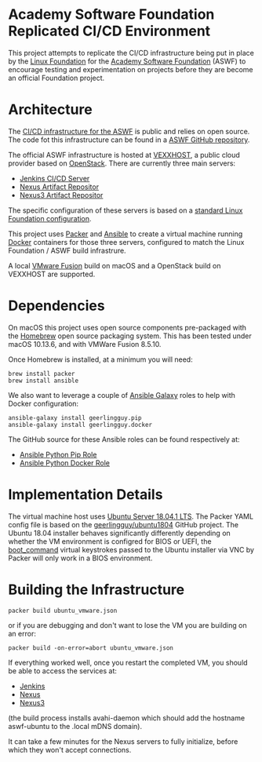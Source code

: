 # Academy Software Foundation Replicated CI/CD Environment

This project attempts to replicate the CI/CD infrastructure being put in place by the [Linux Foundation](https://www.linuxfoundation.org/)
for the [Academy Software Foundation](http://aswf.io) (ASWF) to encourage testing and experimentation on projects before they are become an
official Foundation project.

# Architecture

The [CI/CD infrastructure for the ASWF](https://www.aswf.io/community/) is public and relies on open source. The code fot this infrastructure
can be found in a [ASWF GitHub repository](https://github.com/AcademySoftwareFoundation/ci-management).

The official ASWF infrastructure is hosted at [VEXXHOST](http://vexxhost.com), a public cloud provider based on
[OpenStack](https://www.openstack.org/). There are currently three main servers:

* [Jenkins CI/CD Server](https://jenkins.aswf.io)
* [Nexus Artifact Repositor](https://nexus.aswf.io)
* [Nexus3 Artifact Repositor](https://nexus3.aswf.io)

The specific configuration of these servers is based on a
[standard Linux Foundation configuration](https://docs.releng.linuxfoundation.org/en/latest/infra/bootstrap.html).

This project uses [Packer](https://www.packer.io/) and [Ansible](https://www.ansible.com/) to create a virtual machine
running [Docker](https://www.docker.com/) containers for those three servers, configured to match the Linux Foundation / ASWF
build infrastrure.

A local [VMware Fusion](https://www.vmware.com/products/fusion.html) build on macOS and a OpenStack build on VEXXHOST are supported.

# Dependencies

On macOS this project uses open source components pre-packaged with the [Homebrew](https://brew.sh/) open source packaging system. This has been
tested under macOS 10.13.6, and with VMWare Fusion 8.5.10.

Once Homebrew is installed, at a minimum you will need:

```
brew install packer
brew install ansible
```

We also want to leverage a couple of [Ansible Galaxy](https://galaxy.ansible.com/) roles to help with Docker configuration:

```
ansible-galaxy install geerlingguy.pip
ansible-galaxy install geerlingguy.docker
```

The GitHub source for these Ansible roles can be found respectively at:

* [Ansible Python Pip Role](https://github.com/geerlingguy/ansible-role-pip)
* [Ansible Python Docker Role](https://github.com/geerlingguy/ansible-role-docker)

# Implementation Details

The virtual machine host uses [Ubuntu Server 18.04.1 LTS](http://releases.ubuntu.com/18.04/). The Packer YAML config file is based on
the [geerlingguy/ubuntu1804](https://github.com/geerlingguy/packer-ubuntu-1804) GitHub project. The Ubuntu 18.04 installer behaves
significantly differently depending on whether the VM environment is configred for BIOS or UEFI, the
[boot_command](https://www.packer.io/docs/builders/vmware-iso.html#boot_command) virtual keystrokes passed to the Ubuntu installer via VNC by
Packer will only work in a BIOS environment.

# Building the Infrastructure

```
packer build ubuntu_vmware.json
```

or if you are debugging and don't want to lose the VM you are building on an error:

```
packer build -on-error=abort ubuntu_vmware.json
```

If everything worked well, once you restart the completed VM, you should be able to access the services at:

* [Jenkins](http://aswf-ubuntu.local:8080)
* [Nexus](http://aswf-ubuntu.local:8081/nexus)
* [Nexus3](http://aswf-ubuntu.local:8082)

(the build process installs avahi-daemon which should add the hostname aswf-ubuntu to the .local mDNS domain).

It can take a few minutes for the Nexus servers to fully initialize, before which they won't accept connections.
